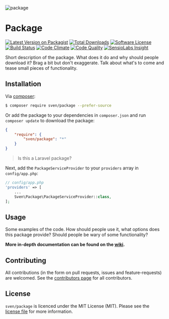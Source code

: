 ![package](https://cloud.githubusercontent.com/assets/11269635/14202863/c0b21296-f7fa-11e5-9ef1-2f684537ee24.jpg)

# Package

[![Latest Version on Packagist][ico-version]][link-packagist]
[![Total Downloads][ico-downloads]][link-downloads]
[![Software License][ico-license]](LICENSE.md)
[![Build Status][ico-travis]][link-travis]
[![Code Climate][ico-codeclimate]][link-codeclimate]
[![Code Quality][ico-quality]][link-quality]
[![SensioLabs Insight][ico-insight]][link-insight]

Short description of the package. What does it do and why should people download
it? Brag a bit but don't exaggerate. Talk about what's to come and tease small
pieces of functionality.

## Installation
Via [composer](http://getcomposer.org):

```bash
$ composer require sven/package --prefer-source
```

Or add the package to your dependencies in `composer.json` and run
`composer update` to download the package:

```json
{
    "require": {
        "sven/package": "*"
    }
}
```

> Is this a Laravel package?

Next, add the `PackageServiceProvider` to your `providers` array in `config/app.php`:

```php
// config/app.php
'providers' => [
    ...
    Sven\Package\PackageServiceProvider::class,
];
```

## Usage
Some examples of the code. How should people use it, what options does this package
provide? Should people be wary of some functionality?

**More in-depth documentation can be found on the [wiki](../../wiki).**

## Contributing
All contributions (in the form on pull requests, issues and feature-requests) are
welcomed. See the [contributors page](../../graphs/contributors) for all contributors.

## License
`sven/package` is licenced under the MIT License (MIT). Please see the
[license file](LICENSE.md) for more information.

[ico-version]: https://img.shields.io/packagist/v/sven/package.svg?style=flat-square
[ico-license]: https://img.shields.io/badge/license-MIT-green.svg?style=flat-square
[ico-downloads]: https://img.shields.io/packagist/dt/sven/package.svg?style=flat-square
[ico-travis]: https://img.shields.io/travis/svenluijten/package.svg?style=flat-square
[ico-codeclimate]: https://img.shields.io/codeclimate/github/svenluijten/package.svg?style=flat-square
[ico-quality]: https://img.shields.io/scrutinizer/g/svenluijten/package.svg?style=flat-square
[ico-insight]: https://img.shields.io/sensiolabs/i/insight-id.svg?style=flat-square

[link-packagist]: https://packagist.org/packages/sven/package
[link-downloads]: https://packagist.org/packages/sven/package
[link-travis]: https://travis-ci.org/svenluijten/package
[link-codeclimate]: https://codeclimate.com/github/svenluijten/package
[link-quality]: https://scrutinizer-ci.com/g/svenluijten/package/?branch=master
[link-insight]: https://insight.sensiolabs.com/projects/insight-id
